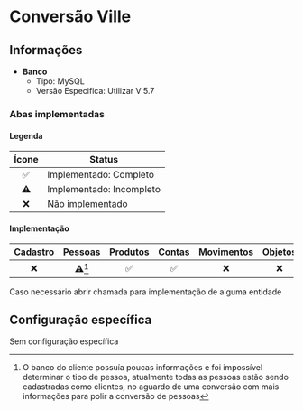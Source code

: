 # Conversão Ville
## Informações  
- **Banco**  
    - Tipo: MySQL  
    - Versão Especifica: Utilizar V 5.7

### Abas implementadas

#### Legenda

| Ícone | Status                   |
|:-----:| ------------------------ |
|  ✅   | Implementado: Completo   |
|  ⚠️   | Implementado: Incompleto |
|  ❌   | Não implementado         |
  
#### Implementação

| Cadastro | Pessoas | Produtos | Contas | Movimentos | Objetos |
| :------: | :-----: | :------: | :----: | :--------: | :-----: |
|    ❌     | ⚠️[^1]  |    ✅     |   ✅    |     ❌      |    ❌    |

[^1]: O banco do cliente possuía poucas informações e foi impossível determinar o tipo de pessoa, atualmente todas as pessoas estão sendo cadastradas como clientes, no aguardo de uma conversão com mais informações para polir a conversão de pessoas

Caso necessário abrir chamada para implementação de alguma entidade

## Configuração específica
Sem configuração específica
